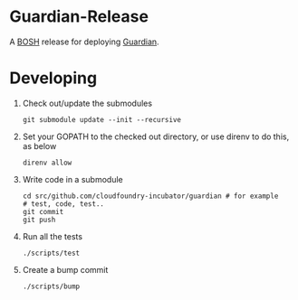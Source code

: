 # Guardian-Release

A [BOSH](http://docs.cloudfoundry.org/bosh/) release for deploying
[Guardian](https://github.com/cloudfoundry-incubator/guardian).

# Developing

1. Check out/update the submodules

    `git submodule update --init --recursive`

1. Set your GOPATH to the checked out directory, or use direnv to do this, as
   below

    `direnv allow`

1. Write code in a submodule

    ~~~~
    cd src/github.com/cloudfoundry-incubator/guardian # for example
    # test, code, test..
    git commit
    git push
    ~~~~

1. Run all the tests

    `./scripts/test`

1. Create a bump commit

    `./scripts/bump`
